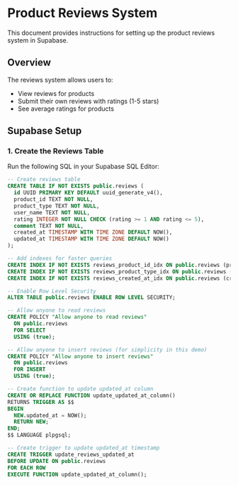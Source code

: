 # Product Reviews System

This document provides instructions for setting up the product reviews system in Supabase.

## Overview

The reviews system allows users to:
- View reviews for products
- Submit their own reviews with ratings (1-5 stars)
- See average ratings for products

## Supabase Setup

### 1. Create the Reviews Table

Run the following SQL in your Supabase SQL Editor:

```sql
-- Create reviews table
CREATE TABLE IF NOT EXISTS public.reviews (
  id UUID PRIMARY KEY DEFAULT uuid_generate_v4(),
  product_id TEXT NOT NULL,
  product_type TEXT NOT NULL,
  user_name TEXT NOT NULL,
  rating INTEGER NOT NULL CHECK (rating >= 1 AND rating <= 5),
  comment TEXT NOT NULL,
  created_at TIMESTAMP WITH TIME ZONE DEFAULT NOW(),
  updated_at TIMESTAMP WITH TIME ZONE DEFAULT NOW()
);

-- Add indexes for faster queries
CREATE INDEX IF NOT EXISTS reviews_product_id_idx ON public.reviews (product_id);
CREATE INDEX IF NOT EXISTS reviews_product_type_idx ON public.reviews (product_type);
CREATE INDEX IF NOT EXISTS reviews_created_at_idx ON public.reviews (created_at);

-- Enable Row Level Security
ALTER TABLE public.reviews ENABLE ROW LEVEL SECURITY;

-- Allow anyone to read reviews
CREATE POLICY "Allow anyone to read reviews" 
  ON public.reviews 
  FOR SELECT 
  USING (true);

-- Allow anyone to insert reviews (for simplicity in this demo)
CREATE POLICY "Allow anyone to insert reviews" 
  ON public.reviews 
  FOR INSERT 
  USING (true);

-- Create function to update updated_at column
CREATE OR REPLACE FUNCTION update_updated_at_column()
RETURNS TRIGGER AS $$
BEGIN
  NEW.updated_at = NOW();
  RETURN NEW;
END;
$$ LANGUAGE plpgsql;

-- Create trigger to update updated_at timestamp
CREATE TRIGGER update_reviews_updated_at
BEFORE UPDATE ON public.reviews
FOR EACH ROW
EXECUTE FUNCTION update_updated_at_column();
```